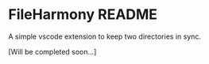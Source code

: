 # FileHarmony README

A simple vscode extension to keep two directories in sync.


[Will be completed soon...]
